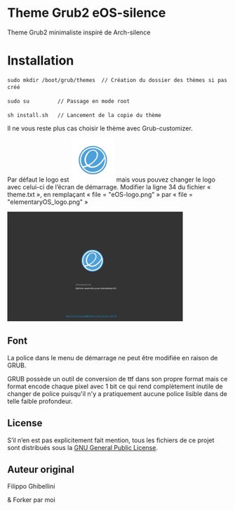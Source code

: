 # Theme Grub2 eOS-silence

Theme Grub2 minimaliste inspiré de Arch-silence

# Installation


    sudo mkdir /boot/grub/themes  // Création du dossier des thèmes si pas créé

    sudo su         // Passage en mode root

    sh install.sh   // Lancement de la copie du thème

Il ne vous reste plus cas choisir le thème avec Grub-customizer.

Par défaut le logo est  <img src="./theme/eOS-logo.png" width="100"> mais vous pouvez changer le logo avec celui-ci de l’écran de démarrage. 
Modifier la ligne 34 du fichier « theme.txt », en remplaçant « file = "eOS-logo.png" » par « file = "elementaryOS_logo.png" »

<img src="./preview.PNG" width="400">

## Font

La police dans le menu de démarrage ne peut être modifiée en raison de GRUB.

GRUB possède un outil de conversion de ttf dans son propre format mais ce format encode chaque pixel avec 1 bit ce qui rend complètement inutile de changer de police puisqu'il n'y a pratiquement aucune police lisible dans de telle faible profondeur.

## License

S’il n’en est pas explicitement fait mention, tous les fichiers de ce projet sont distribués sous la [GNU General Public License](./COPYING).

## Auteur original 

Filippo Ghibellini

& Forker par moi
